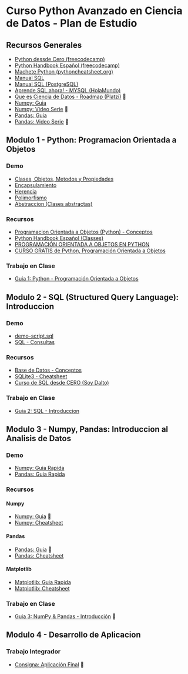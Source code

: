 # Curso Python Avanzado en Ciencia de Datos - Plan de Estudio

## Recursos Generales

- [Python dessde Cero (freecodecamp)](https://www.freecodecamp.org/espanol/news/aprende-a-programar-en-python-desde-cero-curso-completo-gratis/)
- [Python Handbook Español (freecodecamp)](https://www.freecodecamp.org/espanol/news/el-manual-de-python/)
- [Machete Python (pythoncheatsheet.org)](https://www.pythoncheatsheet.org/cheatsheet/basics)
- [Manual SQL](https://www.1keydata.com/es/sql/)
- [Manual SQL (PostgreSQL)](https://www.um.es/geograf/sigmur/sigpdf/postgresql.pdf)
- [Aprende SQL ahora! - MYSQL (HolaMundo)](https://www.youtube.com/watch?v=uUdKAYl-F7g)
- [Que es Ciencia de Datos - Roadmap (Platzi)](https://www.youtube.com/watch?v=PpknKpjrM18) 📌
- [Numpy: Guia](https://aprendeconalf.es/docencia/python/manual/numpy/)
- [Numpy: Video Serie](https://www.youtube.com/watch?v=nN_TYjT_KiI&list=PLbi7Cp2PebjaW1eYFXklBWyouayV6EH3R) 📌
- [Pandas: Guia](https://aprendeconalf.es/docencia/python/manual/pandas/)
- [Pandas: Video Serie](https://www.youtube.com/watch?v=LnH_STJ2GXo&list=PLVs9JdE6ZZh0RBT7lIPxUkcTmAUhMEimn&index=1) 📌

## Modulo 1 - Python: Programacion Orientada a Objetos

### Demo

- [Clases, Objetos, Metodos y Propiedades](https://github.com/estebanmatias92/curso-python-avanzado-plan-de-estudio-CFL415/blob/main/modulo-1/demo/clases_metodos_propiedades.py)
- [Encapsulamiento](https://github.com/estebanmatias92/curso-python-avanzado-plan-de-estudio-CFL415/blob/main/modulo-1/demo/encapsulamiento.py)
- [Herencia](https://github.com/estebanmatias92/curso-python-avanzado-plan-de-estudio-CFL415/blob/main/modulo-1/demo/herencia.py)
- [Polimorfismo](https://github.com/estebanmatias92/curso-python-avanzado-plan-de-estudio-CFL415/blob/main/modulo-1/demo/polimorfismo.py)
- [Abstraccion (Clases abstractas)](https://github.com/estebanmatias92/curso-python-avanzado-plan-de-estudio-CFL415/blob/main/modulo-1/demo/clases_abstractas.py)

### Recursos

- [Programacion Orientada a Objetos (Python) - Conceptos](https://github.com/estebanmatias92/curso-python-avanzado-plan-de-estudio-CFL415/blob/main/modulo-1/recursos/concepts.md)
- [Python Handbook Español (Classes)](https://www.freecodecamp.org/espanol/news/el-manual-de-python/#classesinpython)
- [PROGRAMACIÓN ORIENTADA A OBJETOS EN PYTHON](https://unipython.com/programacion-orientada-objetos-python/)
- [CURSO GRATIS de Python, Programación Orientada a Objetos](https://www.youtube.com/watch?v=Z3XYBjQjZ9g)

### Trabajo en Clase

- [Guia 1: Python - Programación Orientada a Objetos](https://docs.google.com/document/d/1DbgeLPRLhJ36y0DDyoNS10Whs30DDuuk76-g9ht1HQg/edit?usp=sharing)

## Modulo 2 - SQL (Structured Query Language): Introduccion

### Demo

- [demo-script.sql](https://github.com/estebanmatias92/curso-python-avanzado-plan-de-estudio-CFL415/blob/main/modulo-2/demo/demo-script.sql)
- [SQL - Consultas](https://github.com/estebanmatias92/curso-python-avanzado-plan-de-estudio-CFL415/blob/main/modulo-2/recursos/queries.md)

### Recursos

- [Base de Datos - Conceptos](https://github.com/estebanmatias92/curso-python-avanzado-plan-de-estudio-CFL415/blob/main/modulo-2/recursos/concepts.md)
- [SQLite3 - Cheatsheet](https://www.sqlitetutorial.net/)
- [Curso de SQL desde CERO (Soy Dalto)](https://www.youtube.com/watch?v=DFg1V-rO6Pg)

### Trabajo en Clase

- [Guia 2: SQL - Introduccion](https://docs.google.com/document/d/1vTKPqmWHpxf7yd4JBKMgRCc1nD1Y2wn4fFXXyCTdksM/edit?usp=sharing)

## Modulo 3 - Numpy, Pandas: Introduccion al Analisis de Datos

### Demo

<!--
- [Numpy, Pandas - Carga y Manipulacion de Datos](https://github.com/estebanmatias92/curso-python-avanzado-plan-de-estudio-CFL415/blob/main/modulo-3/demo/demo-sales.md)
- [sales.db](https://github.com/estebanmatias92/curso-python-avanzado-plan-de-estudio-CFL415/blob/main/modulo-3/demo/sales.db)
-->
- [Numpy: Guia Rapida](https://github.com/estebanmatias92/curso-python-avanzado-plan-de-estudio-CFL415/blob/main/modulo-3/recursos/numpy.md)
- [Pandas: Guia Rapida](https://github.com/estebanmatias92/curso-python-avanzado-plan-de-estudio-CFL415/blob/main/modulo-3/recursos/pandas.md)

### Recursos

#### Numpy

- [Numpy: Guia](https://aprendeconalf.es/docencia/python/manual/numpy/) 📌
- [Numpy: Cheatsheet](https://assets.datacamp.com/blog_assets/Numpy_Python_Cheat_Sheet.pdf)

#### Pandas

- [Pandas: Guia](https://aprendeconalf.es/docencia/python/manual/pandas/) 📌
- [Pandas: Cheatsheet](https://www.paradigmadigital.com/wp-content/uploads/2019/02/Pandas_cheatsheet.pdf)

#### Matplotlib

- [Matplotlib: Guia Rapida](https://aprendeconalf.es/docencia/python/manual/matplotlib/)
- [Matplotlib: Cheatsheet](https://www.datacamp.com/cheat-sheet/matplotlib-cheat-sheet-plotting-in-python)

### Trabajo en Clase

- [Guia 3: NumPy & Pandas - Introducción](https://docs.google.com/document/d/1oaUQti8OP20oLfckCctMyJn8kZo5vw4H_ySu_wovmHA/edit?usp=sharing) 📆

## Modulo 4 - Desarrollo de Aplicacion

### Trabajo Integrador

- [Consigna: Aplicación Final](https://docs.google.com/document/d/1zQVobc4V5KrhRvbVNZHvV-LWbIYlyf08o9UZKOjSrcg/edit?usp=sharing) 📆
